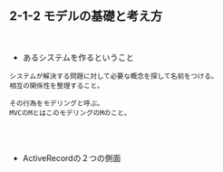 ## 2-1-2 モデルの基礎と考え方  
<br>

- あるシステムを作るということ  
```
システムが解決する問題に対して必要な概念を探して名前をつける。
相互の関係性を整理すること。

その行為をモデリングと呼ぶ。
MVCのMとはこのモデリングのMのこと。
```
<br>
<br>

- ActiveRecordの２つの側面  
```

```